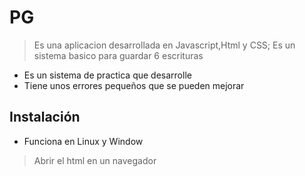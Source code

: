 # PG
> Es una aplicacion desarrollada en Javascript,Html y CSS; Es un sistema basico para guardar 6 escrituras 
- Es un sistema de practica que desarrolle
- Tiene unos errores pequeños que se pueden mejorar

## Instalación

- Funciona en Linux y Window

> Abrir el html en un navegador
